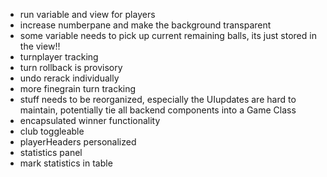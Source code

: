 - run variable and view for players
- increase numberpane and make the background transparent
- some variable needs to pick up current remaining balls, its just stored in the view!!
- turnplayer tracking
- turn rollback is provisory
- undo rerack individually
- more finegrain turn tracking
- stuff needs to be reorganized, especially the UIupdates are hard to maintain, potentially tie all backend components into a Game Class
- encapsulated winner functionality
- club toggleable
- playerHeaders personalized
- statistics panel
- mark statistics in table